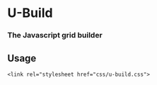 # U-Build
### The Javascript grid builder

<h2>Usage</h2>
<div class="">
  <pre style="margin: 0"><code>&lt;link rel="stylesheet href="css/u-build.css"&gt;</code></pre>
</div>
